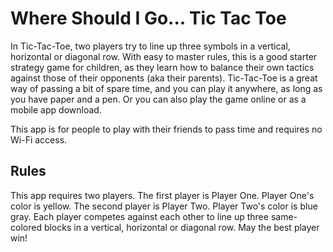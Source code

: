 # Where Should I Go... Tic Tac Toe

In Tic-Tac-Toe, two players try to line up three symbols in a vertical, horizontal or diagonal row. 
With easy to master rules, this is a good starter strategy game for children, as they learn how to balance their own tactics against those of their opponents (aka their parents). 
Tic-Tac-Toe is a great way of passing a bit of spare time, and you can play it anywhere, as long as you have paper and a pen. 
Or you can also play the game online or as a mobile app download.

This app is for people to play with their friends to pass time and requires no Wi-Fi access.

## Rules

This app requires two players. The first player is Player One. Player One's color is yellow. 
The second player is Player Two. Player Two's color is blue gray.
Each player competes against each other to line up three same-colored blocks in a vertical, horizontal or diagonal row.
May the best player win!
